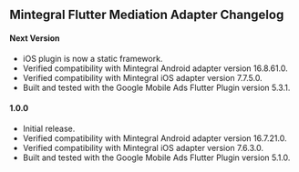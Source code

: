 ## Mintegral Flutter Mediation Adapter Changelog

#### Next Version
* iOS plugin is now a static framework.
* Verified compatibility with Mintegral Android adapter version 16.8.61.0.
* Verified compatibility with Mintegral iOS adapter version 7.7.5.0.
* Built and tested with the Google Mobile Ads Flutter Plugin version 5.3.1.

#### 1.0.0

* Initial release.
* Verified compatibility with Mintegral Android adapter version 16.7.21.0.
* Verified compatibility with Mintegral iOS adapter version 7.6.3.0.
* Built and tested with the Google Mobile Ads Flutter Plugin version 5.1.0.
